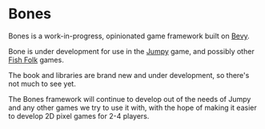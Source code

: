 # Bones

Bones is a work-in-progress, opinionated game framework built on [Bevy].

Bone is under development for use in the [Jumpy] game, and possibly other [Fish Folk][fishfolk] games.

The book and libraries are brand new and under development, so there's not much to see yet.

The Bones framework will continue to develop out of the needs of Jumpy and any other games we try to
use it with, with the hope of making it easier to develop 2D pixel games for 2-4 players.

[bevy]: https://bevyengine.org
[jumpy]: https://github.com/fishfolk/jumpy
[fishfolk]: https://github.com/fishfolk
